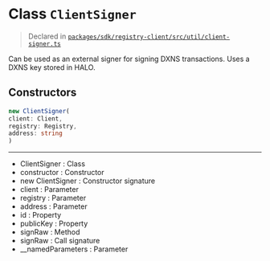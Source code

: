 # Class `ClientSigner`
> Declared in [`packages/sdk/registry-client/src/util/client-signer.ts`](https://github.com/dxos/protocols/blob/main/packages/sdk/registry-client/src/util/client-signer.ts#L39)

Can be used as an external signer for signing DXNS transactions.
Uses a DXNS key stored in HALO.

## Constructors
```ts
new ClientSigner(
client: Client,
registry: Registry,
address: string
)
```

---
- ClientSigner : Class
- constructor : Constructor
- new ClientSigner : Constructor signature
- client : Parameter
- registry : Parameter
- address : Parameter
- id : Property
- publicKey : Property
- signRaw : Method
- signRaw : Call signature
- __namedParameters : Parameter
